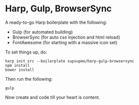 # Harp, Gulp, BrowserSync

A ready-to-go Harp boilerplate with the following:

- Gulp (for automated building)
- BrowserSync (for auto css injection and html reload)
- FontAwesome (for starting with a massive icon set)

To set things up, do:

```console
harp init src --boilerplate supsupmo/harp-gulp-browsersync
npm install
bower install
```

Then run the following:

```console
gulp
```

Now create and code till your heart is content.

